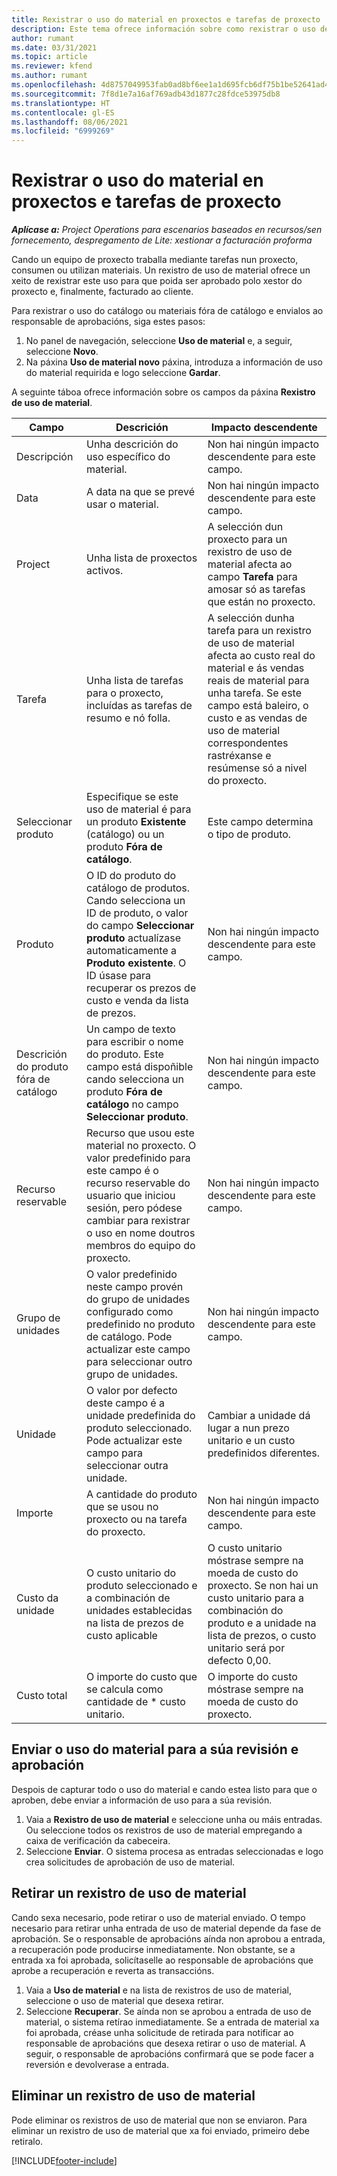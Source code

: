 ```yaml
---
title: Rexistrar o uso do material en proxectos e tarefas de proxecto
description: Este tema ofrece información sobre como rexistrar o uso de material en proxectos e tarefas de proxecto.
author: rumant
ms.date: 03/31/2021
ms.topic: article
ms.reviewer: kfend
ms.author: rumant
ms.openlocfilehash: 4d8757049953fab0ad8bf6ee1a1d695fcb6df75b1be52641ad4af3b3137d7a0a
ms.sourcegitcommit: 7f8d1e7a16af769adb43d1877c28fdce53975db8
ms.translationtype: HT
ms.contentlocale: gl-ES
ms.lasthandoff: 08/06/2021
ms.locfileid: "6999269"
---
```

# <a name="record-material-usage-on-projects-and-project-tasks"></a>Rexistrar o uso do material en proxectos e tarefas de proxecto

_**Aplícase a:** Project Operations para escenarios baseados en recursos/sen fornecemento, despregamento de Lite: xestionar a facturación proforma_

Cando un equipo de proxecto traballa mediante tarefas nun proxecto, consumen ou utilizan materiais. Un rexistro de uso de material ofrece un xeito de rexistrar este uso para que poida ser aprobado polo xestor do proxecto e, finalmente, facturado ao cliente. 

Para rexistrar o uso do catálogo ou materiais fóra de catálogo e envialos ao responsable de aprobacións, siga estes pasos: 

1. No panel de navegación, seleccione **Uso de material** e, a seguir, seleccione **Novo**.
2. Na páxina **Uso de material novo** páxina, introduza a información de uso do material requirida e logo seleccione **Gardar**.

A seguinte táboa ofrece información sobre os campos da páxina **Rexistro de uso de material**. 

| **Campo** | **Descrición** | **Impacto descendente** |
| --- | --- | --- |
| Descripción | Unha descrición do uso específico do material. | Non hai ningún impacto descendente para este campo. |
| Data | A data na que se prevé usar o material. | Non hai ningún impacto descendente para este campo. |
| Project | Unha lista de proxectos activos. | A selección dun proxecto para un rexistro de uso de material afecta ao campo **Tarefa** para amosar só as tarefas que están no proxecto. |
| Tarefa | Unha lista de tarefas para o proxecto, incluídas as tarefas de resumo e nó folla. | A selección dunha tarefa para un rexistro de uso de material afecta ao custo real do material e ás vendas reais de material para unha tarefa. Se este campo está baleiro, o custo e as vendas de uso de material correspondentes rastréxanse e resúmense só a nivel do proxecto. |
| Seleccionar produto | Especifique se este uso de material é para un produto **Existente** (catálogo) ou un produto **Fóra de catálogo**. | Este campo determina o tipo de produto. |
| Produto | O ID do produto do catálogo de produtos. Cando selecciona un ID de produto, o valor do campo **Seleccionar produto** actualízase automaticamente a **Produto existente**. O ID úsase para recuperar os prezos de custo e venda da lista de prezos. | Non hai ningún impacto descendente para este campo. |
| Descrición do produto fóra de catálogo | Un campo de texto para escribir o nome do produto. Este campo está dispoñible cando selecciona un produto **Fóra de catálogo** no campo **Seleccionar produto**.| Non hai ningún impacto descendente para este campo. |
| Recurso reservable| Recurso que usou este material no proxecto. O valor predefinido para este campo é o recurso reservable do usuario que iniciou sesión, pero pódese cambiar para rexistrar o uso en nome doutros membros do equipo do proxecto. | Non hai ningún impacto descendente para este campo. |
| Grupo de unidades | O valor predefinido neste campo provén do grupo de unidades configurado como predefinido no produto de catálogo. Pode actualizar este campo para seleccionar outro grupo de unidades. | Non hai ningún impacto descendente para este campo. |
| Unidade | O valor por defecto deste campo é a unidade predefinida do produto seleccionado. Pode actualizar este campo para seleccionar outra unidade. | Cambiar a unidade dá lugar a nun prezo unitario e un custo predefinidos diferentes. |
| Importe | A cantidade do produto que se usou no proxecto ou na tarefa do proxecto. | Non hai ningún impacto descendente para este campo. |
| Custo da unidade | O custo unitario do produto seleccionado e a combinación de unidades establecidas na lista de prezos de custo aplicable | O custo unitario móstrase sempre na moeda de custo do proxecto. Se non hai un custo unitario para a combinación do produto e a unidade na lista de prezos, o custo unitario será por defecto 0,00. |
| Custo total | O importe do custo que se calcula como cantidade de \* custo unitario.| O importe do custo móstrase sempre na moeda de custo do proxecto. |


## <a name="submit-material-usage-for-review-and-approval"></a>Enviar o uso do material para a súa revisión e aprobación 
Despois de capturar todo o uso do material e cando estea listo para que o aproben, debe enviar a información de uso para a súa revisión.

1. Vaia a **Rexistro de uso de material** e seleccione unha ou máis entradas. Ou seleccione todos os rexistros de uso de material empregando a caixa de verificación da cabeceira.
2. Seleccione **Enviar**. O sistema procesa as entradas seleccionadas e logo crea solicitudes de aprobación de uso de material.

## <a name="recall-a-material-usage-log"></a>Retirar un rexistro de uso de material

Cando sexa necesario, pode retirar o uso de material enviado. O tempo necesario para retirar unha entrada de uso de material depende da fase de aprobación.  Se o responsable de aprobacións aínda non aprobou a entrada, a recuperación pode producirse inmediatamente. Non obstante, se a entrada xa foi aprobada, solicítaselle ao responsable de aprobacións que aprobe a recuperación e reverta as transaccións.

1. Vaia a **Uso de material** e na lista de rexistros de uso de material, seleccione o uso de material que desexa retirar.
2. Seleccione **Recuperar**. Se aínda non se aprobou a entrada de uso de material, o sistema retírao inmediatamente. Se a entrada de material xa foi aprobada, créase unha solicitude de retirada para notificar ao responsable de aprobacións que desexa retirar o uso de material. A seguir, o responsable de aprobacións confirmará que se pode facer a reversión e devolverase a entrada.

## <a name="delete-a-material-usage-log"></a>Eliminar un rexistro de uso de material

Pode eliminar os rexistros de uso de material que non se enviaron. Para eliminar un rexistro de uso de material que xa foi enviado, primeiro debe retiralo.



[!INCLUDE[footer-include](../includes/footer-banner.md)]
